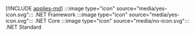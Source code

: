 [!INCLUDE [applies-md](applies-md.md)] :::image type="icon" source="media/yes-icon.svg"::: .NET Framework :::image type="icon" source="media/yes-icon.svg"::: .NET Core :::image type="icon" source="media/no-icon.svg"::: .NET Standard


